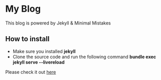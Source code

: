 # My Blog
This blog is powered by Jekyll & Minimal Mistakes

## How to install
* Make sure you installed **jekyll**
* Clone the source code and run the following command
**bundle exec jekyll serve --livereload**

Please check it out [here](https://canhminhdo.github.io/)
